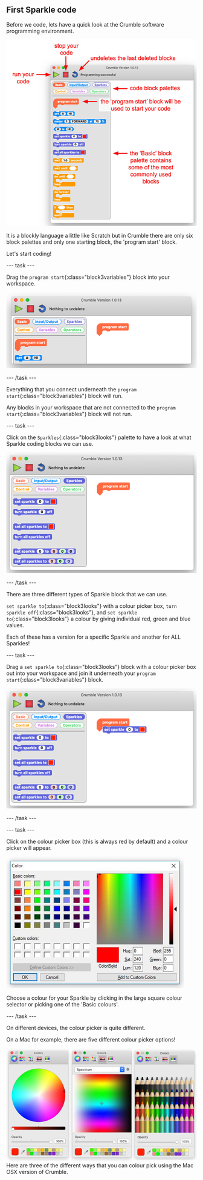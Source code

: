 ## First Sparkle code

Before we code, lets have a quick look at the Crumble software programming environment.

![Crumble software programming environment](images/crumbleEnvironment.jpg)

It is a blockly language a little like Scratch but in Crumble there are only six block palettes and only one starting block, the 'program start' block.

Let's start coding!

--- task ---

Drag the `program start`{:class="block3variables"} block into your workspace.

![The Crumble program start block](images/programStart.jpg)

--- /task ---

Everything that you connect underneath the `program start`{:class="block3variables"} block will run.

Any blocks in your workspace that are not connected to the `program start`{:class="block3variables"} block will not run.

--- task ---

Click on the `Sparkles`{:class="block3looks"} palette to have a look at what Sparkle coding blocks we can use.

![The Sparkle block palette](images/sparkleBlocks.jpg)

--- /task ---

There are three different types of Sparkle block that we can use.

`set sparkle to`{:class="block3looks"} with a colour picker box, `turn sparkle off`{:class="block3looks"}, and `set sparkle to`{:class="block3looks"} a colour by giving individual red, green and blue values.

Each of these has a version for a specific Sparkle and another for ALL Sparkles!

--- task ---

Drag a `set sparkle to`{:class="block3looks"} block with a colour picker box out into your workspace and join it underneath your `program start`{:class="block3variables"} block.

![Add a set Sparkle block](images/setSparkleBlocksBox.jpg)

--- /task ---

--- task ---

Click on the colour picker box (this is always red by default) and a colour picker will appear.

![Colour picker on Windows version](images/winColPick.jpg)

Choose a colour for your Sparkle by clicking in the large square colour selector or picking one of the 'Basic colours'.

--- /task ---

On different devices, the colour picker is quite different.

On a Mac for example, there are five different colour picker options!

![Colour picker on Mac OSX version](images/macColPick.jpg)
Here are three of the different ways that you can colour pick using the Mac OSX version of Crumble.



